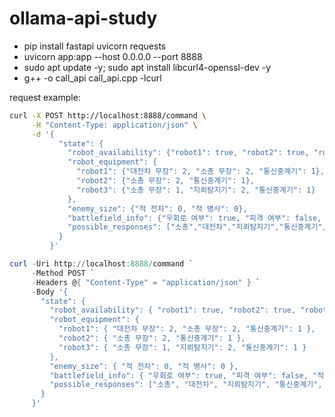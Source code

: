 # ollama-api-study

- pip install fastapi uvicorn requests
- uvicorn app:app --host 0.0.0.0 --port 8888
- sudo apt update -y; sudo apt install libcurl4-openssl-dev -y
- g++ -o call_api call_api.cpp -lcurl


request example:

```bash
curl -X POST http://localhost:8888/command \
     -H "Content-Type: application/json" \
     -d '{
           "state": {
             "robot_availability": {"robot1": true, "robot2": true, "robot3": true},
             "robot_equipment": {
               "robot1": {"대전차 무장": 2, "소총 무장": 2, "통신중계기": 1},
               "robot2": {"소총 무장": 2, "통신중계기": 1},
               "robot3": {"소총 무장": 1, "지뢰탐지기": 2, "통신중계기": 1}
             },
             "enemy_size": {"적 전차": 0, "적 병사": 0},
             "battlefield_info": {"우회로 여부": true, "피격 여부": false, "적 지뢰 여부": true},
             "possible_responses": ["소총","대전차","지뢰탐지기","통신중계기","회피","대기","기존 과업"]
           }
         }'
```

```powershell
curl -Uri http://localhost:8888/command `
     -Method POST `
     -Headers @{ "Content-Type" = "application/json" } `
     -Body '{
       "state": {
         "robot_availability": { "robot1": true, "robot2": true, "robot3": true },
         "robot_equipment": {
           "robot1": { "대전차 무장": 2, "소총 무장": 2, "통신중계기": 1 },
           "robot2": { "소총 무장": 2, "통신중계기": 1 },
           "robot3": { "소총 무장": 1, "지뢰탐지기": 2, "통신중계기": 1 }
         },
         "enemy_size": { "적 전차": 0, "적 병사": 0 },
         "battlefield_info": { "우회로 여부": true, "피격 여부": false, "적 지뢰 여부": true },
         "possible_responses": ["소총", "대전차", "지뢰탐지기", "통신중계기", "회피", "대기", "기존 과업"]
       }
     }'
```